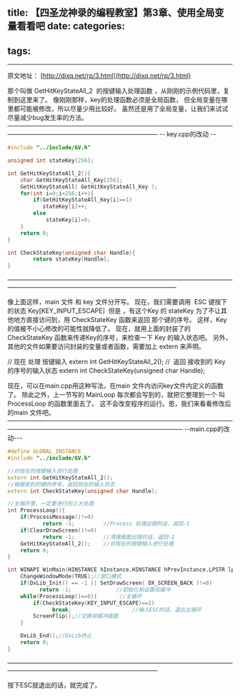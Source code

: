 title: 【四圣龙神录的编程教室】第3章、使用全局变量看看吧
date: 
categories:
- 
tags:
- 
---
原文地址：
[http://dixq.net/rp/3.html](http://dixq.net/rp/3.html)

那个叫做 GetHitKeyStateAll_2  的按键输入处理函数 ，从刚刚的示例代码里，复制到这里来了。
像刚刚那样，key的处理函数必须是全局函数，
但全局变量在哪里都可能被修改，所以尽量少用比较好。
虽然还是用了全局变量，让我们来试试尽量减少bug发生率的方法。
————————————————————————————————————————————————————————————
-- key.cpp的改动 --


```cpp
#include "../include/GV.h"

unsigned int stateKey[256];

int GetHitKeyStateAll_2(){
    char GetHitKeyStateAll_Key[256];
    GetHitKeyStateAll( GetHitKeyStateAll_Key );
    for(int i=0;i<256;i++){
        if(GetHitKeyStateAll_Key[i]==1) 
           stateKey[i]++;
        else
            stateKey[i]=0;
    }
    return 0;
}

int CheckStateKey(unsigned char Handle){
        return stateKey[Handle];
}
```

———————————————————————————————————————————————————————————————

像上面这样，main 文件 和 key 文件分开写。
现在，我们需要调用  ESC 键按下的状态 Key[KEY_INPUT_ESCAPE] 
但是 ，有这个Key 的 stateKey 为了不让其他地方直接访问到，用 CheckStateKey 函数来返回 那个键的序号。
这样，Key 的值被不小心修改的可能性就降低了。
现在，就用上面的封装了的 CheckStateKey 函数来传递Key的序号，来检查一下 Key 的输入状态吧。
另外，其他的文件如果要访问封装的变量或者函数，需要加上 extern 来声明。

// 现在 处理 按键输入
extern int GetHitKeyStateAll_2();
//  返回 接收到的 Key 的序号的输入状态
extern int CheckStateKey(unsigned char Handle);

现在，可以在main.cpp用这种写法，在main 文件内访问key文件内定义的函数了。
除此之外，上一节写的 MainLoop 每次都会写到的，就把它整理到一个 叫ProcessLoop 的函数里面去了。
这不会改变程序的运行。恩，我们来看看修改后的main 文件吧。
————————————————————————————————————————————————————————————————
--main.cpp的改动---


```cpp
#define GLOBAL_INSTANCE 
#include "../include/GV.h"

//对现在的按键输入进行处理
extern int GetHitKeyStateAll_2();
//根据收到的键的序号，返回现在的输入状态
extern int CheckStateKey(unsigned char Handle);

//主循环里，一定要进行的三大处理
int ProcessLoop(){
    if(ProcessMessage()!=0)
           return -1;         //Process 处理出错的话，返回-1
    if(ClearDrawScreen()!=0)
           return -1;         //清理画面出错的话，返回-1
    GetHitKeyStateAll_2();    //对现在的按键输入进行处理
    return 0;
}

int WINAPI WinMain(HINSTANCE hInstance,HINSTANCE hPrevInstance,LPSTR lpCmdLine,int nCmdShow){
    ChangeWindowMode(TRUE);//窗口模式
    if(DxLib_Init() == -1 || SetDrawScreen( DX_SCREEN_BACK )!=0)
          return -1;              //初始化和设置双缓冲
    while(ProcessLoop()==0){       //主循环
        if(CheckStateKey(KEY_INPUT_ESCAPE)==1)
              break;                   //输入ESC的话，退出主循环
        ScreenFlip();//交换双缓冲画面
    }

    DxLib_End();//DxLib终止
    return 0;
}
```

————————————————————————————————————————————————————————————

按下ESC就退出的话，就完成了。

